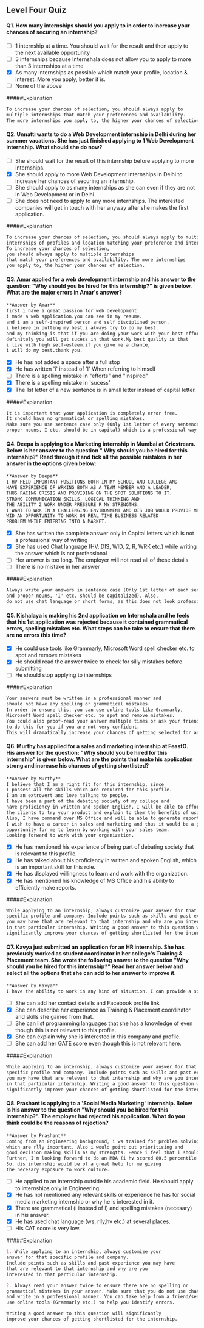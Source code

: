## Level Four Quiz

#### Q1. How many internships should you apply to in order to increase your chances of securing an internship?

- [ ] 1 internship at a time. You should wait for the result and then apply to the next available opportunity
- [ ] 3 internships because Internshala does not allow you to apply to more than 3 internships at a time
- [x] As many internships as possible which match your profile, location & interest. More you apply, better it is. 
- [ ] None of the above

#####Explanation
```markdown
To increase your chances of selection, you should always apply to 
multiple internships that match your preferences and availability. 
The more internships you apply to, the higher your chances of selection.
```

#### Q2. Unnatti wants to do a Web Development internship in Delhi during her summer vacations. She has just finished applying to 1 Web Development internship. What should she do now?

- [ ] She should wait for the result of this internship before applying to more internships.
- [x] She should apply to more Web Development internships in Delhi to increase her chances of securing an internship.
- [ ] She should apply to as many internships as she can even if they are not in Web Development or in Delhi.
- [ ] She does not need to apply to any more internships. The interested companies will get in touch with her anyway after she makes the first application.

#####Explanation
```markdown
To increase your chances of selection, you should always apply to multiple 
internships of profiles and location matching your preference and interest.
To increase your chances of selection, 
you should always apply to multiple internships 
that match your preferences and availability. The more internships 
you apply to, the higher your chances of selection.
```

#### Q3. Amar applied for a web development internship and his answer to the question: "Why should you be hired for this internship?" is given below. What are the major errors in Amar's answer?
```markdown
**Answer by Amar**
first i have a great passion for web development.
i made a web application.you can see in my resume.
and i am a self-inspired person and self disciplined person.
i believe in putting my best.i always try to do my best.
and my thinking is that if you are doing your work with your best efforts,
definitely you will get sucess in that work.My best quality is that 
i live with high self-esteem.if you give me a chance,
i will do my best.thank you.
```

- [x] He has not added a space after a full stop 
- [x] He has written 'i' instead of 'I' When referring to himself 
- [ ] There is a spelling mistake in "efforts" and "inspired"
- [x] There is a spelling mistake in 'sucess' 
- [x] The 1st letter of a new sentence is in small letter instead of capital letter.  

#####Explanation
```markdown
It is important that your application is completely error free. 
It should have no grammatical or spelling mistakes. 
Make sure you use sentence case only (Only 1st letter of every sentence and 
proper nouns, I etc. should be in capital) which is a professional way of writing.
```

#### Q4. Deepa is applying to a Marketing internship in Mumbai at Cricstream. Below is her answer to the question " Why should you be hired for this internship?" Read through it and tick all the possible mistakes in her answer in the options given below:
```markdown
**Answer by Deepa**
I HV HELD IMPORTANT POSITIONS BOTH IN MY SCHOOL AND COLLEGE AND 
HAVE EXPERIENCE OF WRKING BOTH AS A TEAM MEMBER AND A LEADER, 
THUS FACING CRISIS AND PROVIDING ON THE SPOT SOLUTIONS TO IT. 
STRONG COMMUNICATION SKILLS, LOGICAL THINKING AND 
THE ABILITY 2 WORK UNDER PRESSURE R MY STRENGTHS. 
I WANT TO WRK IN A CHALLENGING ENVIRONMENT AND DIS JOB WOULD PROVIDE ME 
WID AN OPPORTUNITY TO WORK ON REAL TIME BUSINESS RELATED
PROBLEM WHILE ENTERING INTO A MARKET.
```

- [x] She has written the complete answer only in Capital letters which is not a professional way of writing
- [x] She has used Chat language (HV, DIS, WID, 2, R, WRK etc.) while writing the answer which is not professional 
- [ ] Her answer is too long. The employer will not read all of these details
- [ ] There is no mistake in her answer

#####Explanation
```markdown
Always write your answers in sentence case (Only 1st letter of each sentence 
and proper nouns, 'I' etc. should be capitalized). Also,
do not use chat language or short forms, as this does not look professional.
```

#### Q5. Kishalaya is making his 2nd application on Internshala and he feels that his 1st application was rejected because it contained grammatical errors, spelling mistakes etc. What steps can he take to ensure that there are no errors this time?

- [x] He could use tools like Grammarly, Microsoft Word spell checker etc. to spot and remove mistakes
- [x] He should read the answer twice to check for silly mistakes before submitting
- [ ] He should stop applying to internships

#####Explanation
```markdown
Your answers must be written in a professional manner and
should not have any spelling or grammatical mistakes. 
In order to ensure this, you can use online tools like Grammarly, 
Microsoft Word spell checker etc. to spot and remove mistakes. 
You could also proof-read your answer multiple times or ask your friends/seniors 
to do this for you if you are not very confident. 
This will dramatically increase your chances of getting selected for an internship.
```

#### Q6. Murthy has applied for a sales and marketing internship at FeastO. His answer for the question: "Why should you be hired for this internship" is given below. What are the points that make his application strong and increase his chances of getting shortlisted?
```markdown
**Answer by Murthy**
I believe that I am a right fit for this internship, since 
I possess all the skills which are required for this profile. 
I am an extrovert and love talking to people. 
I have been a part of the debating society of my college and 
have proficiency in written and spoken English. I will be able to effortlessly convince 
the clients to try your product and explain to them the benefits of using it. 
Also, I have command over MS Office and will be able to generate reports efficiently. 
I wish to have a career in sales and marketing and thus it would be a great 
opportunity for me to learn by working with your sales team. 
Looking forward to work with your organization.
```

- [x] He has mentioned his experience of being part of debating society that is relevant to this profile.
- [x] He has talked about his proficiency in written and spoken English, which is an important skill for this role. 
- [x] He has displayed willingness to learn and work with the organization.
- [x] He has mentioned his knowledge of MS Office and his ability to efficiently make reports. 

#####Explanation
```markdown
While applying to an internship, always customize your answer for that 
specific profile and company. Include points such as skills and past experience 
you may have that are relevant to that internship and why are you interested 
in that particular internship. Writing a good answer to this question will 
significantly improve your chances of getting shortlisted for the internship.
```

#### Q7. Kavya just submitted an application for an HR internship. She has previously worked as student coordinator in her college's Training & Placement team. She wrote the following answer to the question "Why should you be hired for this internship?" Read her answer below and select all the options that she can add to her answer to improve it.
```markdown
**Answer by Kavya**
I have the ability to work in any kind of situation. I can provide a solution to any problem. You will find that I will go on to be the best employee of your organization. I am also self motivated and a hard worker.
```

- [ ] She can add her contact details and Facebook profile link
- [x] She can describe her experience as Training & Placement coordinator and skills she gained from that. 
- [ ] She can list programming languages that she has a knowledge of even though this is not relevant to this profile.
- [x] She can explain why she is interested in this company and profile.
- [ ] She can add her GATE score even though this is not relevant here.

#####Explanation
```markdown
While applying to an internship, always customize your answer for that 
specific profile and company. Include points such as skills and past experience 
you may have that are relevant to that internship and why are you interested 
in that particular internship. Writing a good answer to this question will 
significantly improve your chances of getting shortlisted for the internship.
```

#### Q8. Prashant is applying to a 'Social Media Marketing' internship. Below is his answer to the question "Why should you be hired for this internship?". The employer had rejected his application. What do you think could be the reasons of rejection?
```markdown
**Answer by Prashant**
Coming from an Engineering background, i ws trained for problem solving skills 
which are rlly important. Also i would point out prioritising and 
good decision making skills as my strengths. Hence i feel that i should be hired. 
Further, I'm looking forward to do an MBA (i hv scored 80.5 percentile in CAT 2017). 
So, dis internship would be of a great help for me giving
the necesary exposure to work culture.
```

- [ ] He applied to an internship outside his academic field. He should apply to internships only in Engineering.
- [x] He has not mentioned any relevant skills or experience he has for social media marketing internship or why he is interested in it.
- [x] There are grammatical (i instead of I) and spelling mistakes (necesary) in his answer. 
- [x] He has used chat language (ws, rlly,hv etc.) at several places.
- [ ] His CAT score is very low.

#####Explanation
```markdown
1. While applying to an internship, always customize your
answer for that specific profile and company. 
Include points such as skills and past experience you may have 
that are relevant to that internship and why are you 
interested in that particular internship.

2. Always read your answer twice to ensure there are no spelling or 
grammatical mistakes in your answer. Make sure that you do not use chat language 
and write in a professional manner. You can take help from a friend/senior or 
use online tools (Grammarly etc.) to help you identify errors.

Writing a good answer to this question will significantly
improve your chances of getting shortlisted for the internship.
```